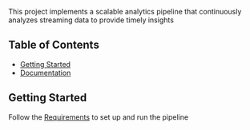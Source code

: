 This project implements a scalable analytics pipeline that continuously analyzes streaming data to provide timely insights

## Table of Contents

- [Getting Started](#getting-started)
- [Documentation](#documentation)

## Getting Started

Follow the [Requirements](../docs/requirements.md) to set up and run the pipeline